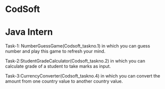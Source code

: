 # CodSoft
# Java Intern

Task-1: NumberGuessGame(Codsoft_taskno.1) in which you can guess number and play this game to refresh your mind.

Task-2:StudentGradeCalculator(Codsoft_taskno.2) in which you can calculate grade of a student to take marks as input.

Task-3:CurrencyConverter(Codsoft_taskno.4) in which you can convert the amount from one country value to another country value.

